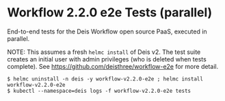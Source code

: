 # Workflow 2.2.0 e2e Tests (parallel)

End-to-end tests for the Deis Workflow open source PaaS, executed in parallel.

NOTE: This assumes a fresh `helmc install` of Deis v2. The test suite creates
an initial user with admin privileges (who is deleted when tests complete).
See https://github.com/deisthree/workflow-e2e for more detail.

```console
$ helmc uninstall -n deis -y workflow-v2.2.0-e2e ; helmc install workflow-v2.2.0-e2e
$ kubectl --namespace=deis logs -f workflow-v2.2.0-e2e tests
```
